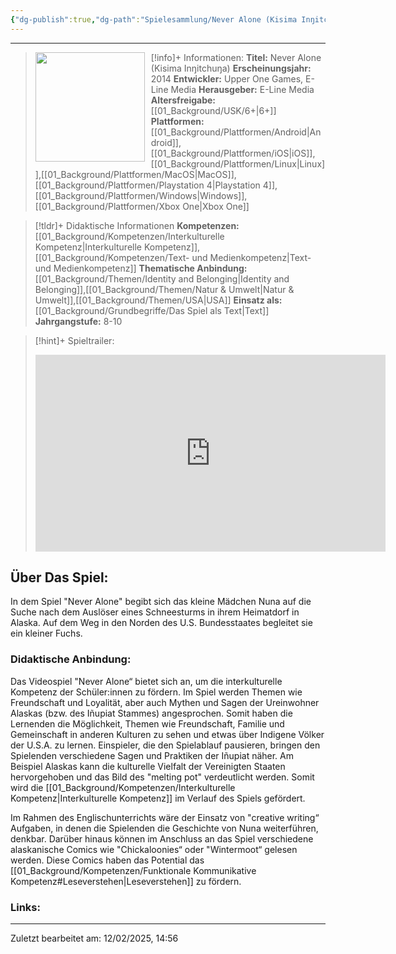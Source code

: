 ```yaml
---
{"dg-publish":true,"dg-path":"Spielesammlung/Never Alone (Kisima Inŋitchuŋa).md","permalink":"/spielesammlung/never-alone-kisima-innitchuna/","noteIcon":"1"}
---
```


---
>[!info]+ Informationen:
><img src="https://cdn1.epicgames.com/offer/b13f6a1e5121469d8a825947b759339d/EGS_NeverAloneKisimaIngitchuna_UpperOneGamesELineMedia_S2_1200x1600-f1c99ff9638dd36c65e87dedcbb564f1" style="float:left;height:175px;padding-right:10px">**Titel:** Never Alone (Kisima Inŋitchuŋa)
>**Erscheinungsjahr:** 2014
>**Entwickler:** Upper One Games, E-Line Media
>**Herausgeber:** E-Line Media
>**Altersfreigabe:** [[01_Background/USK/6+\|6+]]
>**Plattformen:** [[01_Background/Plattformen/Android\|Android]],[[01_Background/Plattformen/iOS\|iOS]],[[01_Background/Plattformen/Linux\|Linux]],[[01_Background/Plattformen/MacOS\|MacOS]],[[01_Background/Plattformen/Playstation 4\|Playstation 4]],[[01_Background/Plattformen/Windows\|Windows]],[[01_Background/Plattformen/Xbox One\|Xbox One]]

>[!tldr]+ Didaktische Informationen
>**Kompetenzen:** [[01_Background/Kompetenzen/Interkulturelle Kompetenz\|Interkulturelle Kompetenz]],[[01_Background/Kompetenzen/Text- und Medienkompetenz\|Text- und Medienkompetenz]]
>**Thematische Anbindung:** [[01_Background/Themen/Identity and Belonging\|Identity and Belonging]],[[01_Background/Themen/Natur & Umwelt\|Natur & Umwelt]],[[01_Background/Themen/USA\|USA]]
>**Einsatz als:** [[01_Background/Grundbegriffe/Das Spiel als Text\|Text]]
>**Jahrgangstufe:** 8-10

>[!hint]+ Spieltrailer:
><iframe width="560" height="315" src="https://www.youtube.com/embed/lM_80zVzwpI?si=mOUt_LMgJYPDSR1X" title="YouTube video player" frameborder="0" allow="accelerometer; autoplay; clipboard-write; encrypted-media; gyroscope; picture-in-picture; web-share" referrerpolicy="strict-origin-when-cross-origin" allowfullscreen></iframe>
## Über Das Spiel:
In dem Spiel "Never Alone" begibt sich das kleine Mädchen Nuna auf die Suche nach dem Auslöser eines Schneesturms in ihrem Heimatdorf in Alaska. Auf dem Weg in den Norden des U.S. Bundesstaates begleitet sie ein kleiner Fuchs.
### Didaktische Anbindung:
Das Videospiel "Never Alone“ bietet sich an, um die interkulturelle Kompetenz der Schüler:innen zu fördern. Im Spiel werden Themen wie Freundschaft und Loyalität, aber auch Mythen und Sagen der Ureinwohner Alaskas (bzw. des Iñupiat Stammes) angesprochen. Somit haben die Lernenden die Möglichkeit, Themen wie Freundschaft, Familie und Gemeinschaft in anderen Kulturen zu sehen und etwas über Indigene Völker der U.S.A. zu lernen. Einspieler, die den Spielablauf pausieren, bringen den Spielenden verschiedene Sagen und Praktiken der Iñupiat näher.
Am Beispiel Alaskas kann die kulturelle Vielfalt der Vereinigten Staaten hervorgehoben und das Bild des "melting pot" verdeutlicht werden. Somit wird die [[01_Background/Kompetenzen/Interkulturelle Kompetenz\|Interkulturelle Kompetenz]] im Verlauf des Spiels gefördert. 

Im Rahmen des Englischunterrichts wäre der Einsatz von "creative writing“ Aufgaben, in denen die Spielenden die Geschichte von Nuna weiterführen, denkbar. Darüber hinaus können im Anschluss an das Spiel verschiedene alaskanische Comics wie "Chickaloonies“ oder "Wintermoot“ gelesen werden. Diese Comics haben das Potential das [[01_Background/Kompetenzen/Funktionale Kommunikative Kompetenz#Leseverstehen\|Leseverstehen]] zu fördern. 
### Links:

---
Zuletzt bearbeitet am: 12/02/2025, 14:56